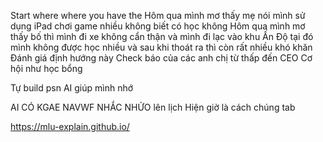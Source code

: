 Start where where you have the 
Hôm qua mình mơ thấy mẹ nói mình sử dụng iPad chơi game nhiều không biết có học không
Hôm qua mình mơ thấy bố thì mình đi xe không cẩn thận và mình đi lạc vào khu Ấn Độ tại đó mình không được học nhiều và sau khi thoát ra thì còn rất nhiều khó khăn
Đánh giá định hướng này
Check báo của các anh chị từ thấp đến CEO
Cơ hội như học bổng 

Tự build psn AI giúp mình nhớ 

AI CÓ KGAE NAVWF NHẮC NHỬO lên lịch 
Hiện giờ là cách chúng tab 

https://mlu-explain.github.io/